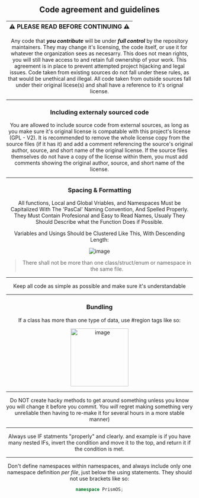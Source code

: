 <center>

## Code agreement and guidelines

| :warning: PLEASE READ BEFORE CONTINUING :warning:       |
|---------------------------------------------------------|

Any code that **_you contribute_** will be under _**full
control**_ by the repository maintainers. They may change
it's licensing, the code itself, or use it for whatever
the organization sees as necesarry. This does not mean
rights, you will still have access to and retain full
ownership of your work. This agreement is in place to
prevent attempted project hijacking and legal issues.
Code taken from existing sources do not fall under
these rules, as that would be unethical and illegal.
All code taken from outside sources fall under their
original licese(s) and shall have a reference to it's
orignal license.

<hr/>

### Including externaly sourced code

You are allowed to include source code from external
sources, as long as you make sure it's original license
is compatable with this project's license (GPL - V2).
It is recommended to remove the whole license copy from
the source files (if it has it) and add a comment referencing
the source's original author, source, and short name of the
original license. If the source files themselves do not have a
copy of the license within them, you must add comments showing
the original author, source, and short name of the license.

<hr/>

### Spacing & Formatting

All functions, Local and Global Vriables, and
Namespaces Must be Capitalized With The 'PasCal'
Naming Convention, And Spelled Properly. They
Must Contain Profesional and Easy to Read Names,
Usualy They Should Describe what the Function
Does if Possible.


Variables and Usings Should be Clustered Like This, With Descending Length:

![image](https://user-images.githubusercontent.com/76945439/220503038-eaef1550-a073-416f-980d-863715445ee3.png)

> There shall not be more than one class/struct/enum or namespace
in the same file.

<hr/>

Keep all code as simple as possible and make sure it's understandable

<hr/>

### Bundling

If a class has more than one type of data, use #region tags like so:

<img width="156" alt="image" src="https://user-images.githubusercontent.com/76945439/220502977-54f45a7f-5947-41a4-ac68-18a73f631a7c.png">

<hr/>

Do NOT create hacky methods to get around something unless you know you will change it before you commit. You _will_ regret making something very unreliable then having to re-make it for several hours in a more stable manner)

<hr/>

Always use IF statments "properly" and clearly. and example is if you have many nested IFs, invert the condition and move it to the top, and return it if the condition is met.

<hr/>

Don't define namespaces within namespaces, and always include only one namespace definition _per file_, just below the using statements. They should not use brackets like so:
```cs
namespace PrismOS;
```

</center>